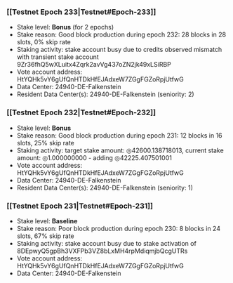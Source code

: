 ### [[Testnet Epoch 233|Testnet#Epoch-233]]
* Stake level: **Bonus** (for 2 epochs)
* Stake reason: Good block production during epoch 232: 28 blocks in 28 slots, 0% skip rate
* Staking activity: stake account busy due to credits observed mismatch with transient stake account 9Zr36fhQ5wXLuitx4Zqrk2avVg437oZN2jk49xLSiRBP
* Vote account address: HtYQHk5vY6gUfQnHTDkHfEJAdxeW7ZGgFGZoRpjUtfwG
* Data Center: 24940-DE-Falkenstein
* Resident Data Center(s): 24940-DE-Falkenstein (seniority: 2)
### [[Testnet Epoch 232|Testnet#Epoch-232]]
* Stake level: **Bonus**
* Stake reason: Good block production during epoch 231: 12 blocks in 16 slots, 25% skip rate
* Staking activity: target stake amount: ◎42600.138718013, current stake amount: ◎1.000000000 - adding ◎42225.407501001
* Vote account address: HtYQHk5vY6gUfQnHTDkHfEJAdxeW7ZGgFGZoRpjUtfwG
* Data Center: 24940-DE-Falkenstein
* Resident Data Center(s): 24940-DE-Falkenstein (seniority: 1)
### [[Testnet Epoch 231|Testnet#Epoch-231]]
* Stake level: **Baseline**
* Stake reason: Poor block production during epoch 230: 8 blocks in 24 slots, 67% skip rate
* Staking activity: stake account busy due to stake activation of 8DEpwyQ5gpBh3VXFPb3VZ8bLxMH4rpMdiqmjbQcgUTRs
* Vote account address: HtYQHk5vY6gUfQnHTDkHfEJAdxeW7ZGgFGZoRpjUtfwG
* Data Center: 24940-DE-Falkenstein